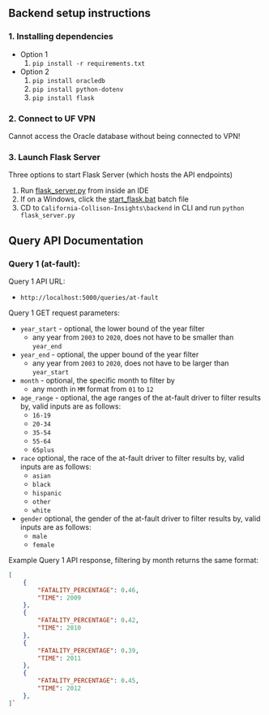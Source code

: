 ## Backend setup instructions

### 1. Installing dependencies
- Option 1
  1. `pip install -r requirements.txt`
- Option 2
  1. `pip install oracledb`
  2. `pip install python-dotenv`
  3. `pip install flask`

### 2. Connect to UF VPN
Cannot access the Oracle database without being connected to VPN!

### 3. Launch Flask Server
Three options to start Flask Server (which hosts the API endpoints)
  1. Run [flask_server.py](flask_server.py) from inside an IDE
  2. If on a Windows, click the [start_flask.bat](start_flask.bat) batch file
  3. CD to `California-Collison-Insights\backend` in CLI and run `python flask_server.py`


## Query API Documentation
### Query 1 (at-fault):

Query 1 API URL: 
- `http://localhost:5000/queries/at-fault`

Query 1 GET request parameters:
- `year_start` - optional, the lower bound of the year filter
  - any year from `2003` to `2020`, does not have to be smaller than `year_end`
- `year_end` - optional, the upper bound of the year filter
  - any year from `2003` to `2020`, does not have to be larger than `year_start`
- `month` - optional, the specific month to filter by
  - any month in `MM` format from `01` to `12`
- `age_range` - optional, the age ranges of the at-fault driver to filter results by, valid inputs are as follows:
  - `16-19`
  - `20-34`
  - `35-54`
  - `55-64`
  - `65plus`
- `race` optional, the race of the at-fault driver to filter results by, valid inputs are as follows:
  - `asian`
  - `black`
  - `hispanic`
  - `other`
  - `white`
- `gender` optional, the gender of the at-fault driver to filter results by, valid inputs are as follows:
  - `male`
  - `female`

Example Query 1 API response, filtering by month returns the same format:
```json
[
    {
        "FATALITY_PERCENTAGE": 0.46,
        "TIME": 2009
    },
    {
        "FATALITY_PERCENTAGE": 0.42,
        "TIME": 2010
    },
    {
        "FATALITY_PERCENTAGE": 0.39,
        "TIME": 2011
    },
    {
        "FATALITY_PERCENTAGE": 0.45,
        "TIME": 2012
    },
]`